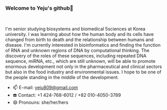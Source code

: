 ### **Welcome to Yeju's github**👻

<br />

I'm senior studying biosystems and biomedical 5sciences at Korea university. I was learning about how the human body and its cells have changed from birth to death and the relationship between humans and disease. I'm currently interested in bioinformatics and finding the function of RNA and unknown regions of DNA by computational thinking. The discovery of the roles of these sequences, including repeated DNA sequence, miRNA, etc., which are still unknown, will be able to promote enormous development not only in the pharmaceutical and clinical sectors but also in the food industry and environmental issues. I hope to be one of the people standing in the middle of the development.


- 📫 E-mail: yeju809@gmail.com
- ☎️ Contact: +1 424-768-6012 / +82 010-4050-3789
- 😄 Pronouns: she/her/hers



